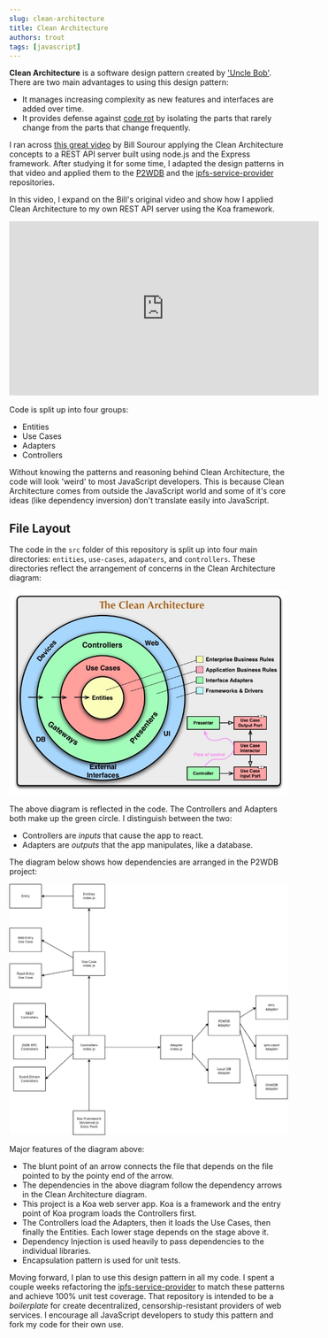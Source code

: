 ```yaml
---
slug: clean-architecture
title: Clean Architecture
authors: trout
tags: [javascript]
---
```


**Clean Architecture** is a software design pattern created by ['Uncle Bob'](https://blog.cleancoder.com/uncle-bob/2012/08/13/the-clean-architecture.html). There are two main advantages to using this design pattern:

- It manages increasing complexity as new features and interfaces are added over time.
- It provides defense against [code rot](https://en.wikipedia.org/wiki/Software_rot) by isolating the parts that rarely change from the parts that change frequently.

I ran across [this great video](https://youtu.be/CnailTcJV_U) by Bill Sourour applying the Clean Architecture concepts to a REST API server built using node.js and the Express framework. After studying it for some time, I adapted the design patterns in that video and applied them to the [P2WDB](https://github.com/Permissionless-Software-Foundation/ipfs-p2wdb-service) and the [ipfs-service-provider](https://github.com/Permissionless-Software-Foundation/ipfs-service-provider) repositories.

In this video, I expand on the Bill's original video and show how I applied Clean Architecture to my own REST API server using the Koa framework.

<center><iframe width="560" height="315" src="https://www.youtube.com/embed/LftjSIbHzbo" frameborder="0" allow="accelerometer; autoplay; clipboard-write; encrypted-media; gyroscope; picture-in-picture" allowfullscreen></iframe></center>

Code is split up into four groups:

- Entities
- Use Cases
- Adapters
- Controllers

Without knowing the patterns and reasoning behind Clean Architecture, the code will look 'weird' to most JavaScript developers. This is because Clean Architecture comes from outside the JavaScript world and some of it's core ideas (like dependency inversion) don't translate easily into JavaScript.

## File Layout

The code in the `src` folder of this repository is split up into four main directories: `entities`, `use-cases`, `adapaters`, and `controllers`. These directories reflect the arrangement of concerns in the Clean Architecture diagram:

![Clean Architecture Diagram](./img/cleanarchitecture.jpg)

The above diagram is reflected in the code. The Controllers and Adapters both make up the green circle. I distinguish between the two:

- Controllers are _inputs_ that cause the app to react.
- Adapters are _outputs_ that the app manipulates, like a database.

The diagram below shows how dependencies are arranged in the P2WDB project:

![Dependency Graph](./img/p2wdb-clean-architecture.png)

Major features of the diagram above:

- The blunt point of an arrow connects the file that depends on the file pointed to by the pointy end of the arrow.
- The dependencies in the above diagram follow the dependency arrows in the Clean Architecture diagram.
- This project is a Koa web server app. Koa is a framework and the entry point of Koa program loads the Controllers first.
- The Controllers load the Adapters, then it loads the Use Cases, then finally the Entities. Each lower stage depends on the stage above it.
- Dependency Injection is used heavily to pass dependencies to the individual libraries.
- Encapsulation pattern is used for unit tests.

Moving forward, I plan to use this design pattern in all my code. I spent a couple weeks refactoring the [ipfs-service-provider](https://github.com/Permissionless-Software-Foundation/ipfs-service-provider) to match these patterns and achieve 100% unit test coverage. That repository is intended to be a _boilerplate_ for create decentralized, censorship-resistant providers of web services. I encourage all JavaScript developers to study this pattern and fork my code for their own use.
